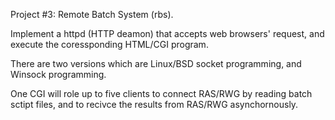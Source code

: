 Project #3: Remote Batch System (rbs).

Implement a httpd (HTTP deamon) that accepts web browsers' request, and execute the coressponding HTML/CGI program.

There are two versions which are Linux/BSD socket programming, and Winsock programming.

One CGI will role up to five clients to connect RAS/RWG by reading batch sctipt files, and to recivce the results from RAS/RWG asynchornously.
